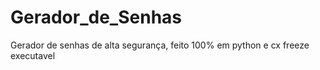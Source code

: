 # Gerador_de_Senhas
 Gerador de senhas de alta segurança, feito 100% em python e cx freeze executavel
